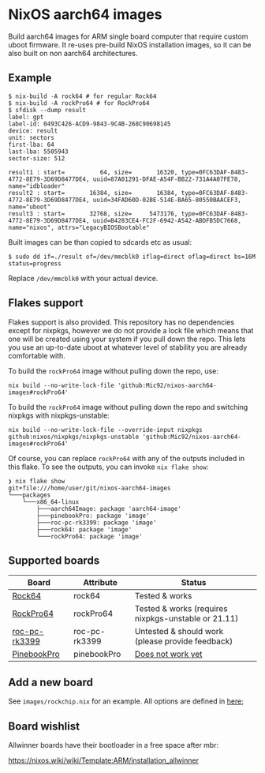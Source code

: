 # NixOS aarch64 images

Build aarch64 images for ARM single board computer that require
custom uboot firmware.
It re-uses pre-build NixOS installation images,
so it can be also built on non aarch64 architectures.

## Example

```console
$ nix-build -A rock64 # for regular Rock64
$ nix-build -A rockPro64 # for RockPro64
$ sfdisk --dump result
label: gpt
label-id: 0493C426-ACD9-9843-9C4B-268C90698145
device: result
unit: sectors
first-lba: 64
last-lba: 5505943
sector-size: 512

result1 : start=          64, size=       16320, type=0FC63DAF-8483-4772-8E79-3D69D8477DE4, uuid=87A01291-DFAE-A54F-BB22-731A4A07FE78, name="idbloader"
result2 : start=       16384, size=       16384, type=0FC63DAF-8483-4772-8E79-3D69D8477DE4, uuid=34FAD60D-02BE-514E-BA65-80550BAACEF3, name="uboot"
result3 : start=       32768, size=     5473176, type=0FC63DAF-8483-4772-8E79-3D69D8477DE4, uuid=B4283CE4-FC2F-6942-A542-ABDFB5DC7668, name="nixos", attrs="LegacyBIOSBootable"
```

Built images can be than copied to sdcards etc as usual:

``` console
$ sudo dd if=./result of=/dev/mmcblk0 iflag=direct oflag=direct bs=16M status=progress
```

Replace `/dev/mmcblk0` with your actual device.

## Flakes support

Flakes support is also provided. This repository has no dependencies except for nixpkgs, however we do not provide a
lock file which means that one will be created using your system if you pull down the repo. This lets you use an
up-to-date uboot at whatever level of stability you are already comfortable with.

To build the `rockPro64` image without pulling down the repo, use:
```
nix build --no-write-lock-file 'github:Mic92/nixos-aarch64-images#rockPro64'
```

To build the `rockPro64` image without pulling down the repo and switching nixpkgs with nixpkgs-unstable:
```
nix build --no-write-lock-file --override-input nixpkgs github:nixos/nixpkgs/nixpkgs-unstable 'github:Mic92/nixos-aarch64-images#rockPro64'
```

Of course, you can replace `rockPro64` with any of the outputs included in this flake. To see the outputs, you can
invoke `nix flake show`:

```
❯ nix flake show
git+file:///home/user/git/nixos-aarch64-images
└───packages
    └───x86_64-linux
        ├───aarch64Image: package 'aarch64-image'
        ├───pinebookPro: package 'image'
        ├───roc-pc-rk3399: package 'image'
        ├───rock64: package 'image'
        └───rockPro64: package 'image'
```


## Supported boards

| Board                            | Attribute     | Status                                                                      |
| ---------------------------------|---------------| --------------------------------------------------------------------------- |
| [Rock64][]                       | rock64        | Tested & works                                                              |
| [RockPro64][]                    | rockPro64     | Tested & works (requires nixpkgs-unstable or 21.11)                         |
| [roc-pc-rk3399][]                | roc-pc-rk3399 | Untested & should work (please provide feedback)                            |
| [PinebookPro][]                  | pinebookPro   | [Does not work yet](https://github.com/Mic92/nixos-aarch64-images/issues/8) |

[Rock64]: https://nixos.wiki/wiki/NixOS_on_ARM/PINE64_ROCK64
[RockPro64]: https://nixos.wiki/wiki/NixOS_on_ARM/PINE64_ROCKPro64
[roc-pc-rk3399]: https://nixos.wiki/wiki/NixOS_on_ARM/Libre_Computer_ROC-RK3399-PC
[PinebookPro]: https://nixos.wiki/wiki/NixOS_on_ARM/PINE64_Pinebook_Pro

## Add a new board

See `images/rockchip.nix` for an example.
All options are defined in [here](pkgs/build-image/options.nix);

## Board wishlist

Allwinner boards have their bootloader in a free space after mbr:

https://nixos.wiki/wiki/Template:ARM/installation_allwinner
